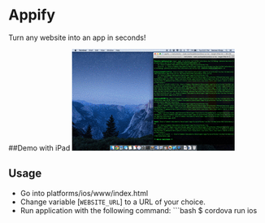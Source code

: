 # Appify
Turn any website into an app in seconds! 

##Demo with iPad
![Demo](Demo.gif)


## Usage
  * Go into platforms/ios/www/index.html
  * Change variable  [`WEBSITE_URL`] to a URL of your choice.
  * Run application with the following command: ```bash
$ cordova run ios
```
